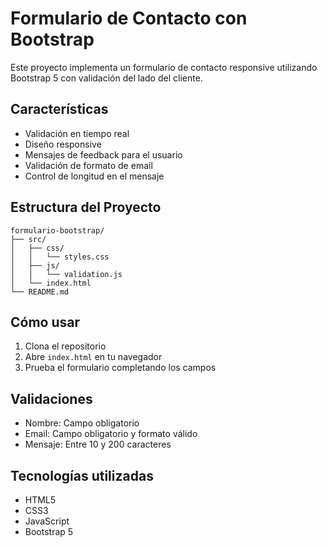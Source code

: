 # Formulario de Contacto con Bootstrap

Este proyecto implementa un formulario de contacto responsive utilizando Bootstrap 5 con validación del lado del cliente.

## Características

- Validación en tiempo real
- Diseño responsive
- Mensajes de feedback para el usuario
- Validación de formato de email
- Control de longitud en el mensaje

## Estructura del Proyecto

```
formulario-bootstrap/
├── src/
│   ├── css/
│   │   └── styles.css
│   ├── js/
│   │   └── validation.js
│   └── index.html
└── README.md
```

## Cómo usar

1. Clona el repositorio
2. Abre `index.html` en tu navegador
3. Prueba el formulario completando los campos

## Validaciones

- Nombre: Campo obligatorio
- Email: Campo obligatorio y formato válido
- Mensaje: Entre 10 y 200 caracteres

## Tecnologías utilizadas

- HTML5
- CSS3
- JavaScript
- Bootstrap 5